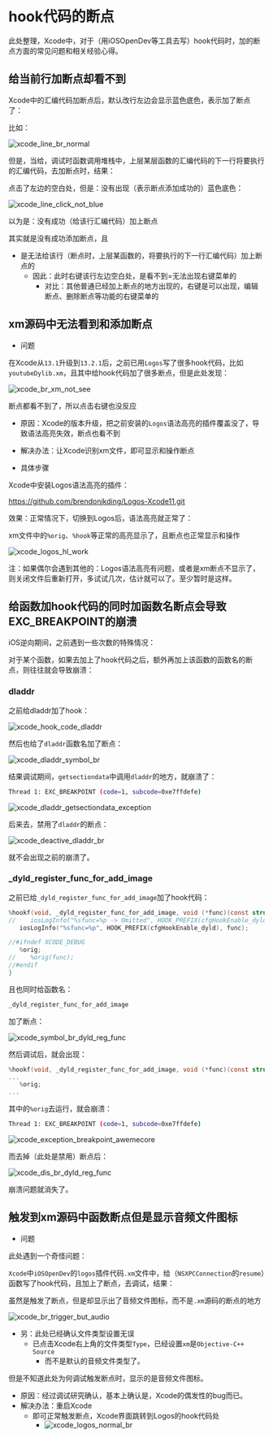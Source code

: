 # hook代码的断点

此处整理，Xcode中，对于（用iOSOpenDev等工具去写）hook代码时，加的断点方面的常见问题和相关经验心得。

## 给当前行加断点却看不到

Xcode中的汇编代码加断点后，默认改行左边会显示蓝色底色，表示加了断点了：

比如：

![xcode_line_br_normal](../../assets/img/xcode_line_br_normal.jpg)

但是，当给，调试时函数调用堆栈中，上层某层函数的汇编代码的下一行将要执行的汇编代码，去加断点时，结果：

点击了左边的空白处，但是：没有出现（表示断点添加成功的）蓝色底色：

![xcode_line_click_not_blue](../../assets/img/xcode_line_click_not_blue.png)

以为是：没有成功（给该行汇编代码）加上断点

其实就是没有成功添加断点，且

* 是无法给该行（断点时，上层某函数的，将要执行的下一行汇编代码）加上断点的
  * 因此：此时右键该行左边空白处，是看不到=无法出现右键菜单的
    * 对比：其他普通已经加上断点的地方出现的，右键是可以出现，编辑断点、删除断点等功能的右键菜单的

## xm源码中无法看到和添加断点

* 问题

在Xcode从`13.1`升级到`13.2.1`后，之前已用`Logos`写了很多hook代码，比如`youtubeDylib.xm`，且其中给hook代码加了很多断点，但是此处发现：

![xcode_br_xm_not_see](../../assets/img/xcode_br_xm_not_see.png)

断点都看不到了，所以点击右键也没反应

* 原因：Xcode的版本升级，把之前安装的`Logos`语法高亮的插件覆盖没了，导致语法高亮失效，断点也看不到

* 解决办法：让Xcode识别xm文件，即可显示和操作断点
* 具体步骤

Xcode中安装Logos语法高亮的插件：

https://github.com/brendonjkding/Logos-Xcode11.git

效果：正常情况下，切换到Logos后，语法高亮就正常了：

xm文件中的`%orig`、`%hook`等正常的高亮显示了，且断点也正常显示和操作

![xcode_logos_hl_work](../../assets/img/xcode_logos_hl_work.png)

注：如果偶尔会遇到其他的：Logos语法高亮有问题，或者是xm断点不显示了，则关闭文件后重新打开，多试试几次，估计就可以了。至少暂时是这样。

## 给函数加hook代码的同时加函数名断点会导致EXC_BREAKPOINT的崩溃

iOS逆向期间，之前遇到一些次数的特殊情况：

对于某个函数，如果去加上了hook代码之后，额外再加上该函数的函数名的断点，则往往就会导致崩溃：

### dladdr

之前给dladdr加了hook：

![xcode_hook_code_dladdr](../../assets/img/xcode_hook_code_dladdr.png)

然后也给了`dladdr`函数名加了断点：

![xcode_dladdr_symbol_br](../../assets/img/xcode_dladdr_symbol_br.png)

结果调试期间，`getsectiondata`中调用`dladdr`的地方，就崩溃了：

```bash
Thread 1: EXC_BREAKPOINT (code=1, subcode=0xe7ffdefe)
```

![xcode_dladdr_getsectiondata_exception](../../assets/img/xcode_dladdr_getsectiondata_exception.png)

后来去，禁用了`dladdr`的断点：

![xcode_deactive_dladdr_br](../../assets/img/xcode_deactive_dladdr_br.png)

就不会出现之前的崩溃了。

### _dyld_register_func_for_add_image

之前已给`_dyld_register_func_for_add_image`加了hook代码：

```c
%hookf(void, _dyld_register_func_for_add_image, void (*func)(const struct mach_header* mh, intptr_t vmaddr_slide)){
//    iosLogInfo("%sfunc=%p -> Omitted", HOOK_PREFIX(cfgHookEnable_dyld), func);
   iosLogInfo("%sfunc=%p", HOOK_PREFIX(cfgHookEnable_dyld), func);

//#ifndef XCODE_DEBUG
   %orig;
//    %orig(func);
//#endif
}
```

且也同时给函数名：

```bash
_dyld_register_func_for_add_image
```

加了断点：

![xcode_symbol_br_dyld_reg_func](../../assets/img/xcode_symbol_br_dyld_reg_func.png)

然后调试后，就会出现：

```c
%hookf(void, _dyld_register_func_for_add_image, void (*func)(const struct mach_header* mh, intptr_t vmaddr_slide)){
...
   %orig;
...
```

其中的`%orig`去运行，就会崩溃：

```bash
Thread 1: EXC_BREAKPOINT (code=1, subcode=0xe7ffdefe)
```

![xcode_exception_breakpoint_awemecore](../../assets/img/xcode_exception_breakpoint_awemecore.png)

而去掉（此处是禁用）断点后：

![xcode_dis_br_dyld_reg_func](../../assets/img/xcode_dis_br_dyld_reg_func.png)

崩溃问题就消失了。

## 触发到xm源码中函数断点但是显示音频文件图标

* 问题

此处遇到一个奇怪问题：

`Xcode`中`iOSOpenDev`的`logos`插件代码`.xm`文件中，给（`NSXPCConnection`的`resume`）函数写了hook代码，且加上了断点，去调试，结果：

虽然是触发了断点，但是却显示出了音频文件图标，而不是`.xm`源码的断点的地方

![xcode_br_trigger_but_audio](../../assets/img/xcode_br_trigger_but_audio.png)

* 另：此处已经确认文件类型设置无误
  * 已点击Xcode右上角的文件类型`Type`，已经设置`xm`是`Objective-C++ Source`
    * 而不是默认的音频文件类型了。

但是不知道此处为何调试触发断点时，显示的是音频文件图标。

* 原因：经过调试研究确认，基本上确认是，Xcode的偶发性的bug而已。
* 解决办法：重启Xcode
  * 即可正常触发断点，Xcode界面跳转到Logos的hook代码处
    * ![xcode_logos_normal_br](../../assets/img/xcode_logos_normal_br.png)
